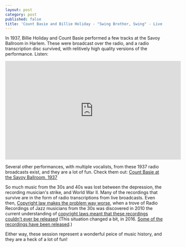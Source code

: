 ```yaml
---
layout: post
category: post
published: false
title: 'Count Basie and Billie Holiday - "Swing Brother, Swing" - Live 1937'
---
```

In 1937, Billie Holiday and Count Basie performed a few tracks at the Savoy Ballroom in Harlem. These were broadcast over the radio, and a radio transcription disc survived, with relitively high quality versions of the performance. Listen: 

<iframe width="560" height="315" src="https://www.youtube.com/embed/9HzTt3Zn26s" frameborder="0" allowfullscreen></iframe>

Several other performances, with multiple vocalists, from these 1937 radio broadcasts exist, and they are a lot of fun. Check them out: [Count Basie at the Savoy Ballroom, 1937](https://www.youtube.com/watch?v=MpwZlBCVv5U&list=PL5agwlUNz4b4NR_LrRXPo76q1xQr4XqBJ&index=2)

So much music from the 30s and 40s was lost between the depression, the recording musician's strike, and World War II. Many of the recordings that survive are in the form of radio transcriptions from live broadcasts. Even then, [Copyright law makes the problem way worse](ajroach42.github.io/we-are-terrible-stewards-of-history/), when a trove of Radio Recordings of Jazz musicians from the 30s was discovered in 2010 the current understanding of [copyright laws meant that these recordings couldn't ever be released](http://www.abajournal.com/magazine/article/a_trove_of_historic_jazz_recordings_has_found_a_home_in_harlem_but_you_cant) (This situation changed a bit, in 2016. [Some of the recordings have been released](http://www.npr.org/2016/12/08/504696831/once-the-stuff-of-jazz-legend-1930s-recordings-are-finally-out).)

Either way, these session represent a wonderful peice of music history, and they are a heck of a lot of fun!    